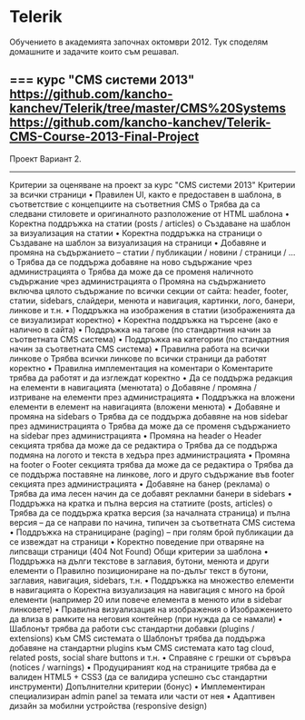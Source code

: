 Telerik
=======
Обучението в академията започнах октомври 2012. Тук споделям домашните и задачите които съм решавал.

===
курс "CMS системи 2013"
https://github.com/kancho-kanchev/Telerik/tree/master/CMS%20Systems
https://github.com/kancho-kanchev/Telerik-CMS-Course-2013-Final-Project
---
Проект
Вариант 2.

---
Критерии за оценяване на проект за курс "CMS системи 2013"
Критерии за всички страници
•	Правилен UI, както е предоставен в шаблона, в съответствие с концепциите на съответния CMS
o	Трябва да са следвани стиловете и оригиналното разположение от HTML шаблона
•	Коректна поддръжка на статии (posts / articles)
o	Създаване на шаблон за визуализация на статии
•	Коректна поддръжка на страници
o	Създаване на шаблон за визуализация на страници
•	Добавяне и промяна на съдържанието – статии / публикации / новини / страници / …
o	Трябва да се поддържа добавяне на ново съдържание чрез администрацията
o	Трябва да може да се променя наличното съдържание чрез администрацията
o	Промяна на съдържанието включва цялото съдържание по всички секции от сайта: header, footer, статии, sidebars, слайдери, менюта и навигация, картинки, лого, банери, линкове и т.н.
•	Поддръжка на изображения в статии (изображенията да се визуализират коректно)
•	Коректна поддръжка на търсене (ако е налично в сайта)
•	Поддръжка на тагове (по стандартния начин за съответната CMS система)
•	Поддръжка на категории (по стандартния начин за съответната CMS система)
•	Правилна работа на всички линкове
o	Трябва всички линкове по всички страници да работят коректно
•	Правилна имплементация на коментари
o	Коментарите трябва да работят и да изглеждат коректно
•	Да се поддържа редакция на елементи в навигацията (менютата)
o	Добавяне / промяна / изтриване на елементи през администрацията
•	Поддръжка на вложени елементи в елемент на навигацията (вложени менюта)
•	Добавяне и промяна на sidebars
o	Трябва да се поддържа добавяне на нов sidebar през администрацията
o	Трябва да може да се променя съдържанието на sidebar през администрацията
•	Промяна на header
o	Header секцията трябва да може да се редактира
o	Трябва да се поддържа подмяна на логото и текста в хедъра през администрацията
•	Промяна на footer
o	Footer секцията трябва да може да се редактира
o	Трябва да се поддържа поставяне на линкове, лого и друго съдържание във footer секцията през администрацията
•	Добавяне на банер (реклама)
o	Трябва да има лесен начин да се добавят рекламни банери в sidebars
•	Поддръжка на кратка и пълна версия на статиите (posts, articles)
o	Трябва да се поддържа кратка версия (за началната страница) и пълна версия – да се направи по начина, типичен за съответната CMS система
•	Поддръжка на странициране (paging) – при голям брой публикации да се извеждат на страници
•	Коректно поведение при отваряне на липсващи страници (404 Not Found)
Общи критерии за шаблона
•	Поддръжка на дълги текстове в заглавия, бутони, менюта и други елементи
o	Правилно позициониране на по-дълъг текст в бутони, заглавия, навигация, sidebars, т.н.
•	Поддръжка на множество елементи в навигацията
o	Коректна визуализация на навигация с много на брой елементи (например 20 или повече елемента в менюто или в sidebar линковете)
•	Правилна визуализация на изображения 
o	Изображението да влиза в рамките на неговия контейнер (при нужда да се намали)
•	Шаблонът трябва да работи със стандартни добавки (plugins / extensions) към CMS системата
o	Шаблонът трябва да поддържа добавяне на стандартни plugins към CMS системата като tag cloud, related posts, social share buttons и т.н.
•	Справяне с грешки от сървъра (notices / warnings)
•	Продуцираният код на страниците трябва да е валиден HTML5 + CSS3 (да се валидира успешно със стандартни инструменти)
Допълнителни критерии (бонус)
•	Имплементиран специализиран admin panel за темата или части от нея
•	Адаптивен дизайн за мобилни устройства (responsive design)
